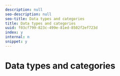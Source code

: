 ```yaml
---
description: null
seo-description: null
seo-title: Data types and categories
title: Data types and categories
uuid: f03cf799-823c-499e-81ed-8502f2ef723d
index: y
internal: n
snippet: y
---
```


# Data types and categories

